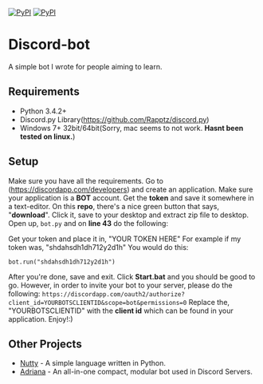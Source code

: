 [![PyPI](https://img.shields.io/pypi/v/discord.py.svg)](https://pypi.python.org/pypi/discord.py/)
[![PyPI](https://img.shields.io/pypi/pyversions/discord.py.svg)](https://pypi.python.org/pypi/discord.py/)

# Discord-bot
A simple bot I wrote for people aiming to learn.

## Requirements

- Python 3.4.2+
- Discord.py Library(https://github.com/Rapptz/discord.py)
- Windows 7+ 32bit/64bit(Sorry, mac seems to not work. **Hasnt been tested on linux.**)

## Setup

Make sure you have all the requirements. 
Go to (https://discordapp.com/developers) and create an application. 
Make sure your application is a **BOT** account. 
Get the **token** and save it somewhere in a text-editor. 
On this **repo**, there's a nice green button that says, "**download**". 
Click it, save to your desktop and extract zip file to desktop.
Open up, ``bot.py`` and on **line 43** do the following: 

Get your token and place it in, "YOUR TOKEN HERE"
For example if my token was, "shdahsdh1dh712y2d1h"
You would do this: 

```
bot.run("shdahsdh1dh712y2d1h")
```

After you're done, save and exit. 
Click **Start.bat** and you should be good to go. 
However, in order to invite your bot to your server, please do the following:
``https://discordapp.com/oauth2/authorize?client_id=YOURBOTSCLIENTID&scope=bot&permissions=0``
Replace the, "YOURBOTSCLIENTID" with the **client id** which can be found in your application. 
Enjoy!:)

## Other Projects

- [Nutty](https://github.com/Sanjay-B/Nutty) - A simple language written in Python.
- [Adriana](https://bots.discord.pw/bots/221752950874177536) - An all-in-one compact, modular bot used in Discord Servers.
